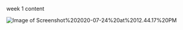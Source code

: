  week 1 content

![Image of Screenshot%202020-07-24%20at%2012.44.17%20PM](file:///Users/jinni/Desktop/Screenshot%202020-07-24%20at%2012.44.17%20PM.png)
